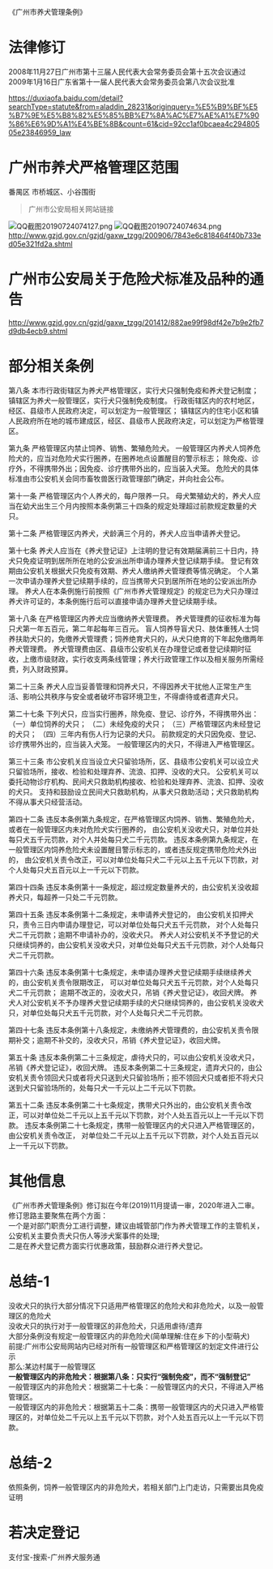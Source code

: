 《广州市养犬管理条例》
# 法律修订
2008年11月27日广州市第十三届人民代表大会常务委员会第十五次会议通过
2009年1月16日广东省第十一届人民代表大会常务委员会第八次会议批准

https://duxiaofa.baidu.com/detail?searchType=statute&from=aladdin_28231&originquery=%E5%B9%BF%E5%B7%9E%E5%B8%82%E5%85%BB%E7%8A%AC%E7%AE%A1%E7%90%86%E6%9D%A1%E4%BE%8B&count=61&cid=92cc1af0bcaea4c29480505e23846959_law

# 广州市养犬严格管理区范围
番禺区
市桥城区、小谷围街

> 广州市公安局相关网站链接

![QQ截图20190724074127.png](https://i.loli.net/2019/07/24/5d379b588de6b68258.png)
![QQ截图20190724074634.png](https://i.loli.net/2019/07/24/5d379c6913a3722176.png)
http://www.gzjd.gov.cn/gzjd/gaxw_tzgg/200906/7843e6c818464f40b733ed05e321fd2a.shtml


# 广州市公安局关于危险犬标准及品种的通告

http://www.gzjd.gov.cn/gzjd/gaxw_tzgg/201412/882ae99f98df42e7b9e2fb7d9db4ecb9.shtml

# 部分相关条例

第八条
本市行政街辖区为养犬严格管理区，实行犬只强制免疫和养犬登记制度；
镇辖区为养犬一般管理区，实行犬只强制免疫制度。 
行政街辖区内的农村地区，经区、县级市人民政府决定，可以划定为一般管理区；
镇辖区内的住宅小区和镇人民政府所在地的城市建成区，经区、县级市人民政府决定，可以划定为严格管理区。

第九条
严格管理区内禁止饲养、销售、繁殖危险犬。 
一般管理区内养犬人饲养危险犬的，应当对危险犬实行圈养，在圈养地点设置醒目的警示标志；
除免疫、诊疗外，不得携带外出；因免疫、诊疗携带外出的，应当装入犬笼。 
危险犬的具体标准由市公安机关会同市畜牧兽医行政管理部门确定，并向社会公布。

第十一条
严格管理区内个人养犬的，每户限养一只。 母犬繁殖幼犬的，养犬人应当在幼犬出生三个月内按照本条例第三十四条的规定处理超过前款规定数量的犬只。

第十二条
严格管理区内养犬，犬龄满三个月的，养犬人应当申请养犬登记。

第十七条
养犬人应当在《养犬登记证》上注明的登记有效期届满前三十日内，持犬只免疫证明到居所所在地的公安派出所申请办理养犬登记续期手续。 
登记有效期由公安机关根据犬只免疫有效期、养犬人缴纳养犬管理费等情况确定。 
个人第一次申请办理养犬登记续期手续的，应当携带犬只到居所所在地的公安派出所办理。 
养犬人在本条例施行前按照《广州市养犬管理规定》的规定已为犬只办理过养犬许可证的，本条例施行后可以直接申请办理养犬登记续期手续。

第十八条
在严格管理区内养犬应当缴纳养犬管理费。 
养犬管理费的征收标准为每只犬第一年五百元，第二年起每年三百元。 
盲人饲养导盲犬只、肢体重残人士饲养扶助犬只的，免缴养犬管理费；饲养绝育犬只的，从犬只绝育的下年起免缴两年养犬管理费。 
养犬管理费由区、县级市公安机关在办理登记或者登记续期时征收，上缴市级财政，实行收支两条线管理；养犬行政管理工作以及相关服务所需经费，列入财政预算。

第二十三条
养犬人应当妥善管理和饲养犬只，不得因养犬干扰他人正常生产生活、影响公共秩序与安全或者破坏市容环境卫生，不得虐待或者遗弃犬只。

第二十七条
下列犬只，应当实行圈养，除免疫、登记、诊疗外，不得携带外出： 
（一）单位饲养的犬只； （二）未经免疫的犬只； （三）严格管理区内未经登记的犬只； 
（四）三年内有伤人行为记录的犬只。 前款规定的犬只因免疫、登记、诊疗携带外出的，应当装入犬笼。 
一般管理区内的犬只，不得进入严格管理区。

第三十三条
市公安机关应当设立犬只留验场所，区、县级市公安机关可以设立犬只留验场所，接收、检验和处理弃养、流浪、扣押、没收的犬只。 
公安机关可以委托动物诊疗机构、民间犬只救助机构接收、检验和处理弃养、流浪、扣押、没收的犬只。 
支持和鼓励设立民间犬只救助机构，从事犬只救助活动；犬只救助机构不得从事犬只经营活动。

第四十二条
违反本条例第九条规定，在严格管理区内饲养、销售、繁殖危险犬，或者在一般管理区内未对危险犬实行圈养的，
由公安机关没收犬只，对单位并处每只犬五千元罚款，对个人并处每只犬二千元罚款。 
违反本条例第九条规定，在一般管理区内饲养危险犬未设置醒目警示标志的，或者违反规定携带危险犬外出的，
由公安机关责令改正，可以对单位处每只犬二千元以上五千元以下罚款，对个人处每只犬五百元以上一千元以下罚款。

第四十四条
违反本条例第十一条规定，超过规定数量养犬的，由公安机关没收超养犬只，每超养一只处二千元罚款。

第四十五条
违反本条例第十二条规定，未申请养犬登记的，
由公安机关扣押犬只，责令三日内申请办理登记，可以对单位处每只犬五千元罚款，
对个人处每只犬二千元罚款；逾期不申请补办的，没收犬只。 
养犬人对公安机关不予登记的犬只继续饲养的，由公安机关没收犬只，对单位处每只犬五千元罚款，对个人处每只犬二千元罚款。

第四十六条
违反本条例第十七条规定，未申请办理养犬登记续期手续继续养犬的，由公安机关责令限期改正，
可以对单位处每只犬五千元罚款，对个人处每只犬二千元罚款；
逾期不改正的，没收犬只，吊销《养犬登记证》，收回犬牌。 
养犬人对公安机关不予办理养犬登记续期手续的犬只继续饲养的，由公安机关没收犬只，对单位处每只犬五千元罚款，对个人处每只犬二千元罚款。

第四十七条
违反本条例第十八条规定，未缴纳养犬管理费的，由公安机关责令限期补交；逾期不补交的，没收犬只，吊销《养犬登记证》，收回犬牌。

第五十条
违反本条例第二十三条规定，虐待犬只的，可以由公安机关没收犬只，吊销《养犬登记证》，收回犬牌。 违反本条例第二十三条规定，遗弃犬只的，由公安机关责令领回犬只或者将犬只送到犬只留验场所；拒不领回犬只或者拒不将犬只送到犬只留验场所的，处每只犬一千元以上二千元以下罚款。

第五十二条
违反本条例第二十七条规定，携带犬只外出的，由公安机关责令改正，可以对单位处二千元以上五千元以下罚款，对个人处五百元以上一千元以下罚款。 
违反本条例第二十七条规定，携带一般管理区内的犬只进入严格管理区的，由公安机关责令改正，
对单位处二千元以上五千元以下罚款，对个人处五百元以上一千元以下罚款。

# 其他信息
《广州市养犬管理条例》修订拟在今年(2019)11月提请一审，2020年进入二审。  
修订思路主要聚焦在两个方面：  
一个是对部门职责分工进行调整，建议由城管部门作为养犬管理工作的主管机关，公安机关主要负责犬只伤人等涉犬案事件的处理;  
二是在养犬登记费方面实行优惠政策，鼓励群众进行养犬登记。  

# 总结-1
没收犬只的执行大部分情况下只适用严格管理区的危险犬和非危险犬，以及一般管理区的危险犬  
没收犬只的执行对于一般管理区的非危险犬，只适用虐待/遗弃  
大部分条例没有规定一般管理区内的非危险犬(简单理解:住在乡下的小型萌犬)  
前提:广州市公安局网站内已经对所有一般管理区和严格管理区的划定文件进行公示  
那么:某边村属于一般管理区  
**一般管理区内的非危险犬：根据第八条：只实行“强制免疫”，而不“强制登记”**  
一般管理区内的非危险犬：根据第二十七条：一般管理区内的犬只，不得进入严格管理区。  
一般管理区内的非危险犬：根据第五十二条：携带一般管理区内的犬只进入严格管理区的，对单位处二千元以上五千元以下罚款，对个人处五百元以上一千元以下罚款。  
# 总结-2
依照条例，饲养一般管理区内的非危险犬，若相关部门上门走访，只需要出具免疫证明

# 若决定登记
支付宝-搜索-广州养犬服务通